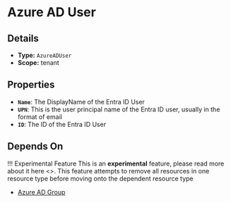 # Azure AD User

## Details

- **Type:** `AzureADUser`
- **Scope:** tenant

## Properties

- **`Name`**: The DisplayName of the Entra ID User
- **`UPN`**: This is the user principal name of the Entra ID user, usually in the format of email
- **`ID`**: The ID of the Entra ID User
## Depends On

!!! Experimental Feature
    This is an **experimental** feature, please read more about it here <>. This feature attempts to remove all resources in one resource type before moving onto the dependent resource type

- [Azure AD Group](azure-ad-group.md)
